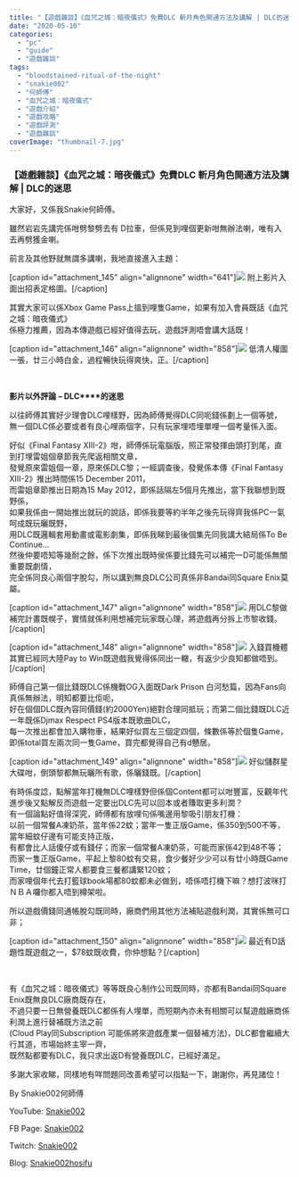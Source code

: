 ```yaml
---
title: "【遊戲雜談】《血咒之城：暗夜儀式》免費DLC 斬月角色開通方法及講解 | DLC的迷思"
date: "2020-05-10"
categories: 
  - "pc"
  - "guide"
  - "遊戲雜談"
tags: 
  - "bloodstained-ritual-of-the-night"
  - "snakie002"
  - "何師傅"
  - "血咒之城：暗夜儀式"
  - "遊戲介紹"
  - "遊戲攻略"
  - "遊戲評測"
  - "遊戲雜談"
coverImage: "thumbnail-7.jpg"
---
```


### 【遊戲雜談】《血咒之城：暗夜儀式》免費DLC 斬月角色開通方法及講解 | DLC的迷思

  
大家好，又係我Snakie何師傅。  

  
雖然岩岩先講完係咁劈黎劈去有 D拉車，但係見到哩個更新咁無辦法喇，唯有入去再劈獲金喇。  

  
前言及其他野就無謂多講喇，我地直接進入主題：  

  
\[caption id="attachment\_145" align="alignnone" width="641"\]![](WordPress/P1-5.png) 附上影片入面出招表定格圖。\[/caption\]  

  
其實大家可以係Xbox Game Pass上搵到哩隻Game，如果有加入會員既話《血咒之城：暗夜儀式》  
係極力推薦，因為本傳遊戲已經好值得去玩，遊戲評測唔會講大話既！  

  
\[caption id="attachment\_146" align="alignnone" width="858"\]![](WordPress/P2-1-1024x525.png) 低清人權圖一張，廿三小時白金，過程暢快玩得爽快，正。\[/caption\]  

  
   

  
**影片以外評論** **– DLC****的迷思**  

  
以往師傅其實好少理會DLC哩樣野，因為師傅覺得DLC同呃錢係劃上一個等號，  
無一個DLC係必要或者有良心哩兩個字，只有玩家埋唔埋單哩一個考量係入面。  

  
好似《Final Fantasy XIII-2》咁，師傅係玩電腦版，照正常發揮由頭打到尾，直到打埋雷姐個章節我先爬返相關文章，  
發覺原來雷姐個一章，原來係DLC黎；一經調查後，發覺係本傳《Final Fantasy XIII-2》推出時間係15 December 2011，  
而雷姐章節推出日期為15 May 2012，即係話隔左5個月先推出，當下我聯想到既野係，  
如果我係由一開始推出就玩的說話，即係我要等約半年之後先玩得齊我係PC一氣呵成既玩曬既野，  
用DLC既邏輯套用動畫或電影劇集，即係我睇到最後個集先同我講大結局係To Be Continue…  
然後仲要唔知等幾耐之餘，係下次推出既時侯係要比錢先可以補完一D可能係無關重要既劇情，  
完全係同良心兩個字脫勾，所以講到無良DLC公司真係非Bandai同Square Enix莫屬。  

  
\[caption id="attachment\_147" align="alignnone" width="858"\]![](WordPress/P3-1-1024x576.png) 用DLC黎做補完計畫既幌子，實情就係利用想補完玩家既心理，將遊戲再分拆上市黎收錢。\[/caption\]  

  
\[caption id="attachment\_148" align="alignnone" width="858"\]![](WordPress/P4-3-1024x510.png) 入錢買機體其實已經同大陸Pay to Win既遊戲我覺得係同出一轍，有返少少良知都做唔到。\[/caption\]  

  
師傅自己第一個比錢既DLC係機戰OG入面既Dark Prison 白河愁篇，因為Fans向真係無辦法，明知都要比佢呃，  
好在個個DLC既內容同價錢(約2000Yen)絕對合理同抵玩；而第二個比錢既DLC近一年既係Djmax Respect PS4版本既歌曲DLC，  
每一次推出都會加入購物車，結果好似買左三個定四個，條數係等於個隻Game，即係total買左兩次同一隻Game，買完都覺得自己有d戇居。  

  
\[caption id="attachment\_149" align="alignnone" width="858"\]![](WordPress/P5-5-1024x576.jpg) 好似儲群星大碟咁，倒頭黎都無玩曬所有歌，係曬錢既。\[/caption\]  

  
有時係度諗，點解當年打機無DLC哩樣野但係個Content都可以咁豐富，反觀年代進步後又點解反而遊戲一定要出DLC先可以回本或者賺取更多利潤？  
有一個論點好值得深究，師傅都有放哩句係嘴邊用黎吸引朋友打機：  
以前一個常餐A凍奶茶，當年係22蚊；當年一隻正版Game，係350到500不等，當年細蚊仔邊有可能支持正版，  
有都會比人話傻仔或有錢仔；而家一個常餐A凍奶茶，可能而家係42到48不等；  
而家一隻正版Game，平起上黎80蚊有交易，食少餐好少少可以有廿小時既Game Time，廿個鐘正常人都要食三餐都講緊120蚊；  
而家哩個年代去打籃球book場都80蚊都未必做到，唔係唔打機下嘛？想打波咪打ＮＢＡ囉你都入唔到樽架啦。  

  
所以遊戲價錢同通帳脫勾既同時，廠商們用其他方法補貼遊戲利潤，其實係無可口非；  

  
\[caption id="attachment\_150" align="alignnone" width="858"\]![](WordPress/P6-1024x367.png) 最近有D話題性既遊戲之一，$78蚊既收費，你仲想點？\[/caption\]  

  
   

  
有《血咒之城：暗夜儀式》等等既良心制作公司既同時，亦都有Bandai同Square Enix既無良DLC廠商既存在，  
不過只要一日無營養既DLC都係有人埋單，而短期內亦未有相關可以幫遊戲廠商係利潤上進行替補既方法之前  
(Cloud Play同Subscription 可能係將來遊戲產業一個替補方法)，DLC都會繼續大行其道，市場始終主宰一齊，  
既然點都要有DLC，我只求出返D有營養既DLC，已經好滿足。  

  
多謝大家收睇，同樣地有咩問題同改善希望可以指點一下，謝謝你，再見諸位！  

  
By Snakie002何師傅  

  
YouTube: [Snakie002](https://www.youtube.com/channel/UCDOMLG_RBSoqVHK3sIYJeLA)  

  
FB Page: [Snakie002](https://www.facebook.com/Snakie002/)  

  
Twitch: [Snakie002](https://www.twitch.tv/snakie002/)  

  
Blog: [Snakie002hosifu](https://snakie002hosifu.blog)
